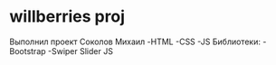 # willberries proj
Выполнил проект Соколов Михаил
-HTML
-CSS
-JS
Библиотеки:
-Bootstrap
-Swiper Slider JS
